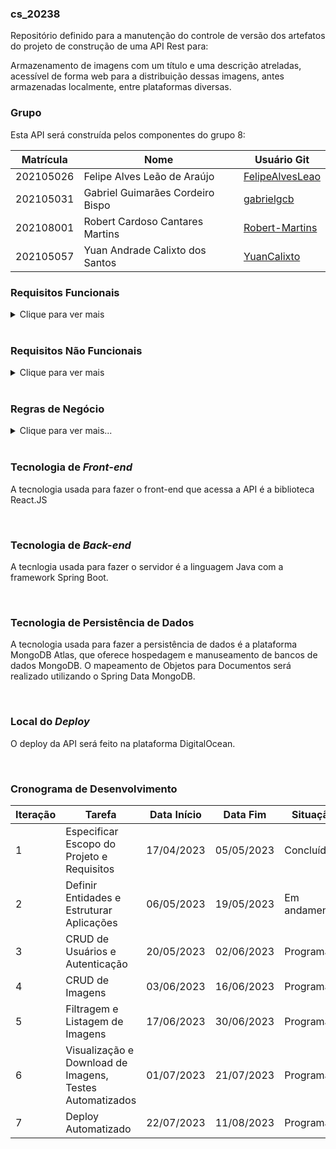 ### cs_20238
Repositório definido para a manutenção do controle de versão dos artefatos do projeto de construção de uma API Rest para:

Armazenamento de imagens com um título e uma descrição atreladas, acessível de forma web para a distribuição dessas imagens, antes armazenadas localmente, entre plataformas diversas.

### Grupo
Esta API será construída pelos componentes do grupo 8:

|Matrícula|Nome|Usuário Git|
|---|---|---|
|202105026|Felipe Alves Leão de Araújo|[FelipeAlvesLeao](https://github.com/FelipeAlvesLeao)|
|202105031|Gabriel Guimarães Cordeiro Bispo|[gabrielgcb](https://github.com/gabrielgcb)|
|202108001|Robert Cardoso Cantares Martins|[Robert-Martins](https://github.com/Robert-Martins)|
|202105057|Yuan Andrade Calixto dos Santos|[YuanCalixto](https://github.com/YuanCalixto)|

### Requisitos Funcionais

<details><summary>Clique para ver mais</summary>

1. RF0001 - Cadastro de novos usuários.
2. RF0002 - Autentificação.
3. RF0003 - (com autentificação) Enviar nova imagem com título e descrição.
4. RF0004 - (com autentificação) Deletar imagem.
5. RF0005 - (com autentificação) Mudar título ou descrição da imagem.
6. RF0006 - Ver todas as imagens enviadas para o database filtradas e paginadas.
7. RF0007 - Baixar imagem.
8. RF0008 - Visualizar quantidade de visualizações e downloads de uma imagem

</details>

<br>

### Requisitos Não Funcionais

<details><summary>Clique para ver mais</summary>

1. RNF001 - A interface do sistema deve ser intuitiva e web
2. RNF002 - O sistema comporta qualquer equipamento e tela capaz de acessar um browser de internet

</details>

<br>

### Regras de Negócio
<details><summary>Clique para ver mais...</summary>

1. RN0001 - Imagens devem ter um limite de 11mb.
2. RN0002 - Imagens não devem incluir conteúdo sexual, inflamatório ou ilegal.
3. RN0003 - Imagens só podem ser inseridas, atualizadas ou deletadas por usuários autenticados.
4. RN0004 - Uma imagem só pode ser atualizada ou deletada pelo usuário que a inseriu

</details>

<br>

### Tecnologia de _Front-end_
A tecnologia usada para fazer o front-end que acessa a API é a biblioteca React.JS

<br>

### Tecnologia de _Back-end_
A tecnlogia usada para fazer o servidor é a linguagem Java com a framework Spring Boot.

<br>

### Tecnologia de Persistência de Dados
A tecnologia usada para fazer a persistência de dados é a plataforma MongoDB Atlas, que oferece hospedagem e manuseamento de bancos de dados MongoDB. O mapeamento de Objetos para Documentos será realizado utilizando o Spring Data MongoDB.

<br>

### Local do _Deploy_
O deploy da API será feito na plataforma DigitalOcean.

<br>

### Cronograma de Desenvolvimento

| Iteração | Tarefa | Data Início | Data Fim | Situação |
| --- |---|---|---|---|
| 1 | Especificar Escopo do Projeto e Requisitos | 17/04/2023 | 05/05/2023 | Concluída |
| 2 | Definir Entidades e Estruturar Aplicações | 06/05/2023 | 19/05/2023 | Em andamento |
| 3 | CRUD de Usuários e Autenticação | 20/05/2023 | 02/06/2023 | Programada |
| 4 | CRUD de Imagens | 03/06/2023 | 16/06/2023 | Programada |
| 5 | Filtragem e Listagem de Imagens | 17/06/2023 | 30/06/2023 | Programada |
| 6 | Visualização e Download de Imagens, Testes Automatizados | 01/07/2023 | 21/07/2023 | Programada |
| 7 | Deploy Automatizado | 22/07/2023 | 11/08/2023 | Programada |
